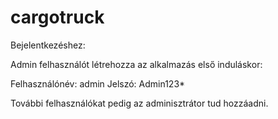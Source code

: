 # cargotruck

Bejelentkezéshez:

Admin felhasználót létrehozza az alkalmazás első induláskor:

Felhasználónév: admin
Jelszó: Admin123*

További felhasználókat pedig az adminisztrátor tud hozzáadni.